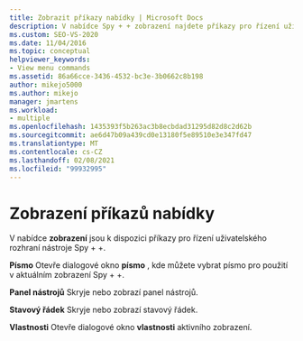 ```yaml
---
title: Zobrazit příkazy nabídky | Microsoft Docs
description: V nabídce Spy + + zobrazení najdete příkazy pro řízení uživatelského rozhraní. Podívejte se na seznam příkazů nabídky zobrazení s stručným popisem každého z nich.
ms.custom: SEO-VS-2020
ms.date: 11/04/2016
ms.topic: conceptual
helpviewer_keywords:
- View menu commands
ms.assetid: 86a66cce-3436-4532-bc3e-3b0662c8b198
author: mikejo5000
ms.author: mikejo
manager: jmartens
ms.workload:
- multiple
ms.openlocfilehash: 1435393f5b263ac3b8ecbdad31295d82d8c2d62b
ms.sourcegitcommit: ae6d47b09a439cd0e13180f5e89510e3e347fd47
ms.translationtype: MT
ms.contentlocale: cs-CZ
ms.lasthandoff: 02/08/2021
ms.locfileid: "99932995"
---
```

# <a name="view-menu-commands"></a>Zobrazení příkazů nabídky
V nabídce **zobrazení** jsou k dispozici příkazy pro řízení uživatelského rozhraní nástroje Spy + +.

 **Písmo** Otevře dialogové okno **písmo** , kde můžete vybrat písmo pro použití v aktuálním zobrazení Spy + +.

 **Panel nástrojů** Skryje nebo zobrazí panel nástrojů.

 **Stavový řádek** Skryje nebo zobrazí stavový řádek.

 **Vlastnosti** Otevře dialogové okno **vlastnosti** aktivního zobrazení.
